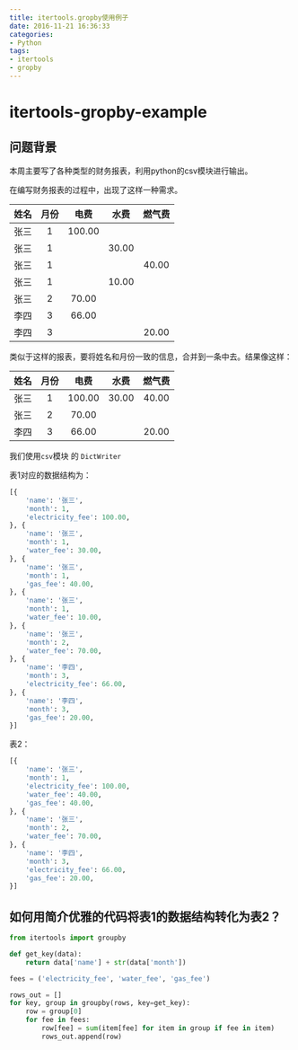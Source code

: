 ```yaml
---
title: itertools.gropby使用例子
date: 2016-11-21 16:36:33
categories: 
- Python
tags: 
- itertools
- gropby
---
```


# itertools-gropby-example

## 问题背景

本周主要写了各种类型的财务报表，利用python的csv模块进行输出。

在编写财务报表的过程中，出现了这样一种需求。

| 姓名   |  月份  |   电费   |  水费   |  燃气费  |
| ---- | :--: | :----: | :---: | :---: |
| 张三   |  1   | 100.00 |       |       |
| 张三   |  1   |        | 30.00 |       |
| 张三   |  1   |        |       | 40.00 |
| 张三   |  1   |        | 10.00 |       |
| 张三   |  2   | 70.00  |       |       |
| 李四   |  3   | 66.00  |       |       |
| 李四   |  3   |        |       | 20.00 |

类似于这样的报表，要将姓名和月份一致的信息，合并到一条中去。结果像这样：

| 姓名   |  月份  |   电费   |  水费   |  燃气费  |
| ---- | :--: | :----: | :---: | :---: |
| 张三   |  1   | 100.00 | 30.00 | 40.00 |
| 张三   |  2   | 70.00  |       |       |
| 李四   |  3   | 66.00  |       | 20.00 |

我们使用`csv`模块 的 `DictWriter`

表1对应的数据结构为：

```python
[{
    'name': '张三',
    'month': 1,
    'electricity_fee': 100.00,
}, {
    'name': '张三',
    'month': 1,
    'water_fee': 30.00,
}, {
    'name': '张三',
    'month': 1,
    'gas_fee': 40.00,
}, {
    'name': '张三',
    'month': 1,
    'water_fee': 10.00,
}, {
    'name': '张三',
    'month': 2,
    'water_fee': 70.00,
}, {
    'name': '李四',
    'month': 3,
    'electricity_fee': 66.00,
}, {
    'name': '李四',
    'month': 3,
    'gas_fee': 20.00,
}]
```

表2：

```python
[{
    'name': '张三',
    'month': 1,
    'electricity_fee': 100.00,
    'water_fee': 40.00,
    'gas_fee': 40.00,
}, {
    'name': '张三',
    'month': 2,
    'water_fee': 70.00,
}, {
    'name': '李四',
    'month': 3,
    'electricity_fee': 66.00,
    'gas_fee': 20.00,
}]
```

## 如何用简介优雅的代码将表1的数据结构转化为表2？

```python
from itertools import groupby

def get_key(data):
    return data['name'] + str(data['month'])

fees = ('electricity_fee', 'water_fee', 'gas_fee')

rows_out = []
for key, group in groupby(rows, key=get_key):
    row = group[0]
    for fee in fees:
        row[fee] = sum(item[fee] for item in group if fee in item)
        rows_out.append(row)

```
